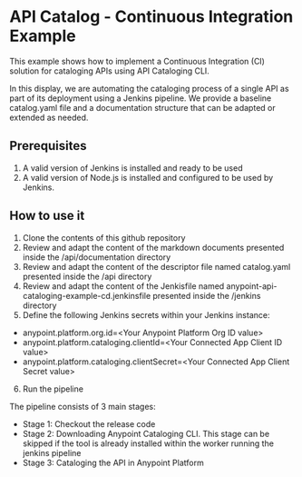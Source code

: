 # API Catalog - Continuous Integration Example

This example shows how to implement a Continuous Integration (CI) solution for cataloging APIs using API Cataloging CLI.

In this display, we are automating the cataloging process of a single API as part of its deployment using a Jenkins pipeline. We provide a baseline catalog.yaml file and a documentation structure that can be adapted or extended as needed.

## Prerequisites

1. A valid version of Jenkins is installed and ready to be used
2. A valid version of Node.js is installed and configured to be used by Jenkins.

## How to use it

1. Clone the contents of this github repository
2. Review and adapt the content of the markdown documents presented inside the /api/documentation directory
3. Review and adapt the content of the descriptor file named catalog.yaml presented inside the /api directory
4. Review and adapt the content of the Jenkisfile named anypoint-api-cataloging-example-cd.jenkinsfile presented inside the /jenkins directory
5. Define the following Jenkins secrets within your Jenkins instance:
* anypoint.platform.org.id=\<Your Anypoint Platform Org ID value\>
* anypoint.platform.cataloging.clientId=\<Your Connected App Client ID value\>
* anypoint.platform.cataloging.clientSecret=\<Your Connected App Client Secret value\>
6. Run the pipeline

The pipeline consists of 3 main stages:
* Stage 1: Checkout the release code
* Stage 2: Downloading Anypoint Cataloging CLI. This stage can be skipped if the tool is already installed within the worker running the jenkins pipeline
* Stage 3: Cataloging the API in Anypoint Platform




